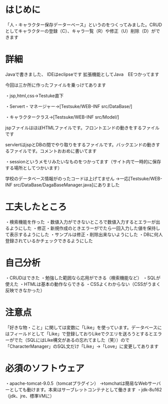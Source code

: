 # はじめに
「人・キャラクター保存データーベース」というのをつくってみました。CRUDとしてキャラクターの登録（C）、キャラ一覧（R）や修正（U）削除（D）ができます

# 詳細
Javaで書きました、
IDEはeclipseです
拡張機能としてJava　EEつかってます

今回は三か所に作ったファイルを乗っけてあります

・jsp,html,css→Testuke直下

・Servert・マネージャー→[Testsuke/WEB-INF src/DataBase/]

・キャラクタークラス→[Testsuke/WEB-INF src/Model/]

jspファイルはほぼHTMLファイルです。フロントエンドの動きをするファイルです

servlertはjspとDBの間でやり取りをするファイルです。バックエンドの動きするファイルです。コメントおおめに書いてます

・sessionというメモリみたいなものをつかってます（サイト内で一時的に保存する場所としてつかいます）

学校のデータベース情報がのったコードは上げてません
→一応[Testsuke/WEB-INF src/DataBase/DagaBaseManager.java]にありました

# 工夫したところ
・検索機能を作った
・数値入力ができないところで数値入力するとエラーが出るようにした
・修正・新規作成のときエラーがでたら一回入力した値を保持して表示するようにした
・サンプルは修正・削除出来ないようにした
・DBに何人登録されているかチェックできるようにした

# 自己分析
・CRUDはできた
・勉強した範囲なら応用ができる（検索機能など）
・SQLが使えた
・HTMLは基本の動作ならできる
・CSSよくわからない（CSSがうまく反映できなかった）

# 注意点
「好きな物・こと」に関しては変数に「Like」を使っています。データベースにはフィールドとして「Like」で登録しておりLikeでクエリを送ろうとするとエラーがでた（SQLにはLike構文があるの忘れてました（笑））ので「CharacterManager」のSQL文だけ「Like」→「Love」に変更してあります

# 必須のソフトウェア
・apache-tomcat-9.0.5（tomcatプラグイン）
→tomchatは簡易なWebサーバーとしても動けます。本来はサーブレットコンテナとして働きます
・jdk-8u162（jdk、jre、標準VMに）
